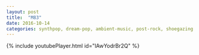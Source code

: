 ```yaml
---
layout: post
title:  "M83"
date: 2016-10-14
categories: synthpop, dream-pop, ambient-music, post-rock, shoegazing
---
```

{% include youtubePlayer.html id="lAwYodrBr2Q" %}
